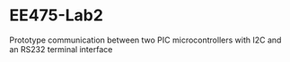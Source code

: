 # EE475-Lab2
Prototype communication between two PIC microcontrollers with I2C and an RS232 terminal interface
